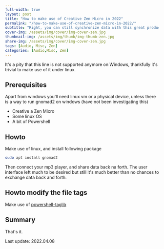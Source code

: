 ```yaml
---
full-width: true
layout: post
title: "How to make use of Creative Zen Micro in 2022"
permalink: "/how-to-make-use-of-creative-zen-micro-in-2022/"
subtitle: "Right, you can still synchronize data with this great product without being equipped with windows xp"
cover-img: /assets/img/cover/img-cover-zen.jpg
thumbnail-img: /assets/img/thumb/img-thumb-zen.jpg
share-img: /assets/img/cover/img-cover-zen.jpg
tags: [Audio, Misc, Zen]
categories: [Audio,Misc, Zen]
---
```

It's a pity that this line is not supported anymore on Windows, thankfully it's trivial to make use of it under linux.

## Prerequisites

Apart from windows you'll need linux vm or a physical device, unless there is a way to run gnomad2 on windows (have not been investigating this)

+ Creative a Zen Micro
+ Some linux OS
+ A bit of Powershell

## Howto

Make use of linux, and install following package

```bash
sudo apt install gnomad2
```

Then connect your mp3 player, and share data back na forth. The user interface left much to be desired but still it's much better than no chances to exchange data back and forth.

## Howto modify the file tags

Make use of [powershell-taglib](https://github.com/illearth/powershell-taglib)

## Summary

That's it.

Last update: 2022.04.08

